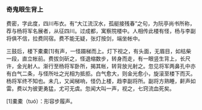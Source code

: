 <script type="text/javascript">
    var head = document.getElementsByTagName('head')[0];
    cssURL = '/public/article_1.css';
    linkTag = document.createElement('link');
    linkTag.href = cssURL;
    linkTag.setAttribute('type','text/css');
    linkTag.setAttribute('rel','stylesheet');
    head.appendChild(linkTag);
</script>
### 奇鬼眼生背上

费密，字此度，四川布衣。有“大江流汉水，孤艇接残春”之句，为阮亭尚书所称，荐与杨将军名展者，从征四川。过成都，寓察院楼中。人相传此楼有怪，杨与李副将俱不信，拉费同宿。费不能无疑，张灯按剑，端坐帐中。

三鼓后，楼下橐橐[1]有声，一怪蹑梯而上。灯下视之，有头面，无眉目，如枯柴一段，直立帐前。费拔剑斫之，怪退缩数步，转身而走，有一眼竖生背上，长尺许，金光射人。渐行至杨将军卧所，揭其帐，转背放光射之。忽见将军两鼻孔中亦有白气二条，与怪所吐之光相为抵拒。白气愈大，则金光愈小，旋滚至楼下而灭。杨将军终不知也。未几，又闻梯响，怪仍上楼，趋李副将所。副将方熟睡，鼾声如雷。费以为彼更勇猛，尤可无虞。忽闻大叫一声，视之，七窍流血死矣。

[1]橐橐（tuó）：形容步履声。

